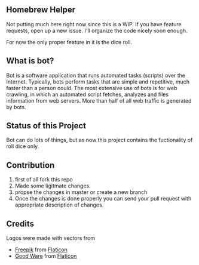 ## Homebrew Helper

Not putting much here right now since this is a WIP. If you have feature requests, open up a new issue. I'll organize the code nicely soon enough.

For now the only proper feature in it is the dice roll.
## What is bot?
 Bot is a software application that runs automated tasks (scripts) over the Internet. Typically, bots perform tasks that are simple and repetitive, much faster than a person could. The most extensive use of bots is for web crawling, in which an automated script fetches, analyzes and files information from web servers. More than half of all web traffic is generated by bots.
 ## Status of this Project
 Bot can do lots of things, but as now this project contains the fuctionality of roll dice only.
 
 ## Contribution
  1. first of all fork this repo
  2. Made some ligitmate changes.
  3. propse the changes in master or create a new branch
  4. Once the changes is done properly you can send your pull request with appropriate description of changes.


## Credits

Logos were made with vectors from

- [Freepik](https://www.flaticon.com/br/autores/freepik) from [Flaticon](https://www.flaticon.com/br/)
- [Good Ware](https://www.flaticon.com/br/autores/good-ware) from [Flaticon](https://www.flaticon.com/br/)
